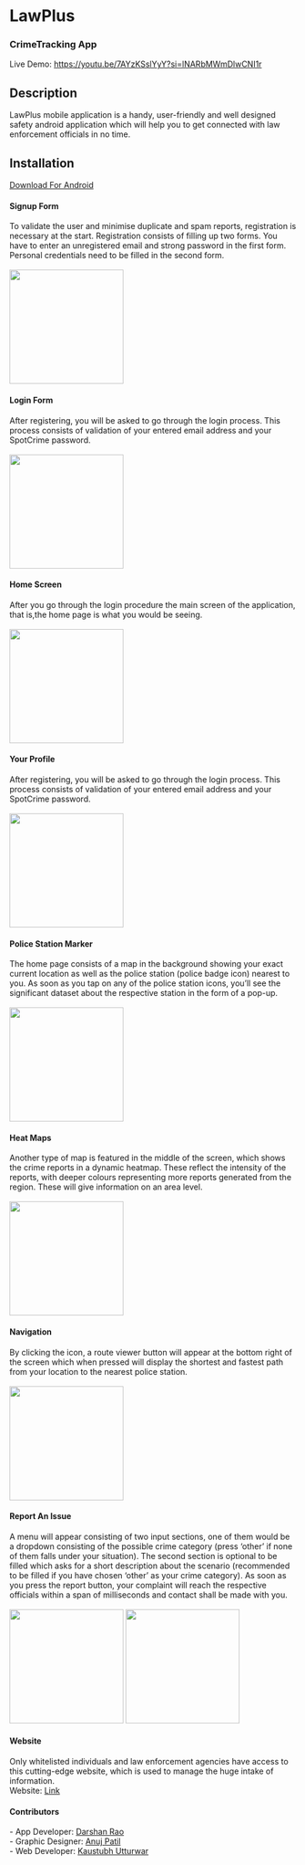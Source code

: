 # LawPlus
<h3>CrimeTracking App</h3>

Live Demo: https://youtu.be/7AYzKSslYyY?si=lNARbMWmDlwCNI1r

## Description

LawPlus mobile application is a handy, user-friendly and well designed
safety android application which will help you to get connected with
law enforcement officials in no time.

## Installation

<a href="https://firebasestorage.googleapis.com/v0/b/crime-mapping-7610d.appspot.com/o/Apk%2FLawPlus.apk?alt=media&token=5bb5a8dc-f3be-4012-af35-7c5cce614095" >Download For Android</a><br>

<h4>Signup Form</h4>
To validate the user and minimise duplicate and spam reports, registration is necessary at the start. Registration consists of filling up two forms. You have to enter an unregistered email and strong password in the first form. Personal credentials need to be filled in the second form.<br><br>
<img src="Screenshots/mobile2.png" width="200" >
<h4>Login Form</h4>
After registering, you will be asked to go through the login process. This process consists of validation of your entered email address and your SpotCrime password.<br><br>
<img src="Screenshots/mobile1.png" width="200" >
<h4>Home Screen</h4>
After you go through the login procedure the main screen of the application, that is,the home page is what you would be seeing.<br><br>
<img src="Screenshots/mobile3.jpg" width="200" >
<h4>Your Profile</h4>
After registering, you will be asked to go through the login process. This process consists of validation of your entered email address and your SpotCrime password.<br><br>
<img src="Screenshots/mobile5.jpg" width="200" >
<h4>Police Station Marker</h4>
The home page consists of a map in the background showing your exact current location as well as the police station (police badge icon) nearest to you. As soon as you tap on any of the police station icons, you’ll see the significant dataset about the respective station in the form of a pop-up.<br><br>
<img src="Screenshots/mobile6.jpg" width="200" >
<h4>Heat Maps</h4>
Another type of map is featured in the middle of the screen, which shows the crime reports in a dynamic heatmap. These reflect the intensity of the reports, with deeper colours representing more reports generated from the region. These will give information on an area level.<br><br>
<img src="Screenshots/heatmaps.png" width="200" >
<h4>Navigation</h4>
By clicking the icon, a route viewer button will appear at the bottom right of the screen which when pressed will display the shortest and fastest path from your location to the nearest police station.<br><br>
<img src="Screenshots/mobile7.jpg" width="200" >
<h4>Report An Issue</h4>
A menu will appear consisting of two input sections, one of them would be a dropdown consisting of the possible crime category (press ‘other’ if none of them falls under your situation). The second section is optional to be filled which asks for a short description about the scenario (recommended to be filled if you have chosen ‘other’ as your crime category). As soon as you press the report button, your complaint will reach the respective officials within a span of milliseconds and contact shall be made with you.<br><br>
<img src="Screenshots/mobile8.jpg" width="200" >
<img src="Screenshots/mobile9.jpg" width="200" >
<h4>Website</h4>
Only whitelisted individuals and law enforcement agencies have access to this cutting-edge website,
which is used to manage the huge intake of information.<br>
Website: <a href="https://crime-mapping-7610d.firebaseapp.com/" >Link</a><br> 
<h4>Contributors</h4>
- App Developer: <a href="https://github.com/Darshan120501" >Darshan Rao</a><br>
- Graphic Designer: <a href="https://github.com/bapuz">Anuj Patil</a><br>
- Web Developer: <a href="https://github.com/Kaustubh0204" >Kaustubh Utturwar</a><br>
